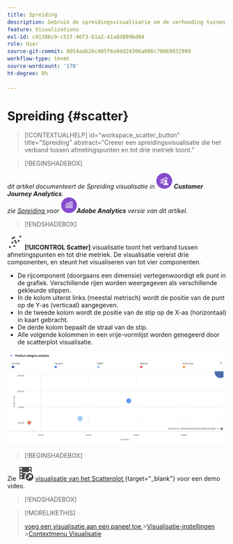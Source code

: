 ```yaml
---
title: Spreiding
description: Gebruik de spreidingsvisualisatie om de verhouding tussen maximaal drie metriek te tonen.
feature: Visualizations
exl-id: c01386c9-c51f-46f3-b1a2-41a8d8996d04
role: User
source-git-commit: 8054aab28c405f6a9dd24306a086c78069032999
workflow-type: tm+mt
source-wordcount: '178'
ht-degree: 0%

---
```


# Spreiding {#scatter}

<!-- markdownlint-disable MD034 -->

>[!CONTEXTUALHELP]
>id="workspace_scatter_button"
>title="Spreiding"
>abstract="Creeer een spreidingsvisualisatie die het verband tussen afmetingspunten en tot drie metriek toont."

<!-- markdownlint-enable MD034 -->


>[!BEGINSHADEBOX]

_dit artikel documenteert de Spreiding visualisatie in_ ![ CustomerJourneyAnalytics ](/help/assets/icons/CustomerJourneyAnalytics.svg) _&#x200B;**Customer Journey Analytics**._<br/>_zie [ Spreiding ](https://experienceleague.adobe.com/nl/docs/analytics/analyze/analysis-workspace/visualizations/scatterplot) voor_ ![ AdobeAnalytics ](/help/assets/icons/AdobeAnalytics.svg) _&#x200B;**Adobe Analytics** versie van dit artikel._

>[!ENDSHADEBOX]


![ GraphScatter ](/help/assets/icons/GraphScatter.svg) **[!UICONTROL Scatter]** visualisatie toont het verband tussen afmetingspunten en tot drie metriek. De visualisatie vereist drie componenten, en steunt het visualiseren van tot vier componenten.

* De rijcomponent (doorgaans een dimensie) vertegenwoordigt elk punt in de grafiek. Verschillende rijen worden weergegeven als verschillende gekleurde stippen.
* In de kolom uiterst links (meestal metrisch) wordt de positie van de punt op de Y-as (verticaal) aangegeven.
* In de tweede kolom wordt de positie van de stip op de X-as (horizontaal) in kaart gebracht.
* De derde kolom bepaalt de straal van de stip.
* Alle volgende kolommen in een vrije-vormlijst worden genegeerd door de scatterplot visualisatie.

![ Voorbeeld die van het Scatterplot veelvoudige afmetingspunten tonen ](assets/scatter.png)


>[!BEGINSHADEBOX]

Zie ![ VideoCheckedOut ](/help/assets/icons/VideoCheckedOut.svg) [ visualisatie van het Scatterplot ](https://video.tv.adobe.com/v/334459/?quality=12&learn=on){target="_blank"} voor een demo video.

>[!ENDSHADEBOX]


>[!MORELIKETHIS]
>
>[ voeg een visualisatie aan een paneel toe ](/help/analysis-workspace/visualizations/freeform-analysis-visualizations.md#add-visualizations-to-a-panel)
>&#x200B;>[Visualisatie-instellingen ](/help/analysis-workspace/visualizations/freeform-analysis-visualizations.md#settings)
>&#x200B;>[Contextmenu Visualisatie ](/help/analysis-workspace/visualizations/freeform-analysis-visualizations.md#context-menu)
>
